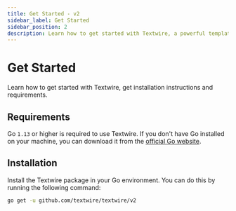 ```yaml
---
title: Get Started - v2
sidebar_label: Get Started
sidebar_position: 2
description: Learn how to get started with Textwire, a powerful template evaluator for Go developers. Get to know the use cases and installation instructions
---
```


# Get Started
Learn how to get started with Textwire, get installation instructions and requirements.

## Requirements
Go `1.13` or higher is required to use Textwire. If you don't have Go installed on your machine, you can download it from the [official Go website](https://golang.org/dl/).

## Installation
Install the Textwire package in your Go environment. You can do this by running the following command:

```bash
go get -u github.com/textwire/textwire/v2
```